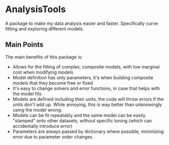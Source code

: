 # AnalysisTools
A package to make my data analysis easier and faster. Specifically curve fitting and exploring different models.

## Main Points
The main benefits of this package is:
 - Allows for the fitting of complex, composite models, with low marginal cost when modifying models
 - Model definition has only parameters, it's when building composite models that they become free or fixed
 - It's easy to change solvers and error functions, in case that helps with the model fits
 - Models are defined including their units, the code will throw errors if the units don't add up. While annoying, this is way better than unknowingly using the model wrong.
 - Models can be fit repeatably and the same model can be easily "stamped" onto other datasets, without specific tuning (which can accidentally introduce error)
 - Parameters are always passed by dictionary where possible, minimizing error due to parameter order changes.